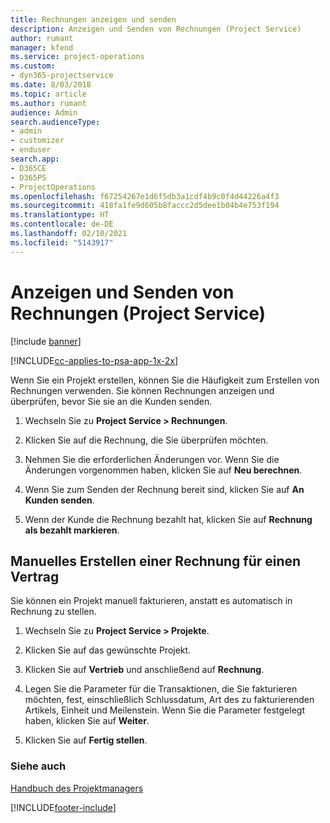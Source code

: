 ```yaml
---
title: Rechnungen anzeigen und senden
description: Anzeigen und Senden von Rechnungen (Project Service)
author: rumant
manager: kfend
ms.service: project-operations
ms.custom:
- dyn365-projectservice
ms.date: 8/03/2018
ms.topic: article
ms.author: rumant
audience: Admin
search.audienceType:
- admin
- customizer
- enduser
search.app:
- D365CE
- D365PS
- ProjectOperations
ms.openlocfilehash: f67254267e1d6f5db3a1cdf4b9c0f4d44226a4f3
ms.sourcegitcommit: 418fa1fe9d605b8faccc2d5dee1b04b4e753f194
ms.translationtype: HT
ms.contentlocale: de-DE
ms.lasthandoff: 02/10/2021
ms.locfileid: "5143917"
---
```

# <a name="view-and-send-invoices-project-service"></a>Anzeigen und Senden von Rechnungen (Project Service)

[!include [banner](../includes/psa-now-project-operations.md)]

[!INCLUDE[cc-applies-to-psa-app-1x-2x](../includes/cc-applies-to-psa-app-1x-2x.md)]

Wenn Sie ein Projekt erstellen, können Sie die Häufigkeit zum Erstellen von Rechnungen verwenden. Sie können Rechnungen anzeigen und überprüfen, bevor Sie sie an die Kunden senden.  
  
1.  Wechseln Sie zu **Project Service > Rechnungen**.  
  
2.  Klicken Sie auf die Rechnung, die Sie überprüfen möchten.  
  
3.  Nehmen Sie die erforderlichen Änderungen vor. Wenn Sie die Änderungen vorgenommen haben, klicken Sie auf **Neu berechnen**.  
  
4.  Wenn Sie zum Senden der Rechnung bereit sind, klicken Sie auf **An Kunden senden**.  
  
5.  Wenn der Kunde die Rechnung bezahlt hat, klicken Sie auf **Rechnung als bezahlt markieren**.  
  
## <a name="manually-invoice-a-contract"></a>Manuelles Erstellen einer Rechnung für einen Vertrag  
 Sie können ein Projekt manuell fakturieren, anstatt es automatisch in Rechnung zu stellen.  
  
1.  Wechseln Sie zu **Project Service > Projekte**.  
  
2.  Klicken Sie auf das gewünschte Projekt.  
  
3.  Klicken Sie auf **Vertrieb** und anschließend auf **Rechnung**.  
  
4.  Legen Sie die Parameter für die Transaktionen, die Sie fakturieren möchten, fest, einschließlich Schlussdatum, Art des zu fakturierenden Artikels, Einheit und Meilenstein. Wenn Sie die Parameter festgelegt haben, klicken Sie auf **Weiter**.  
  
5.  Klicken Sie auf **Fertig stellen**.  
  
### <a name="see-also"></a>Siehe auch  
 [Handbuch des Projektmanagers](../psa/project-manager-guide.md)


[!INCLUDE[footer-include](../includes/footer-banner.md)]